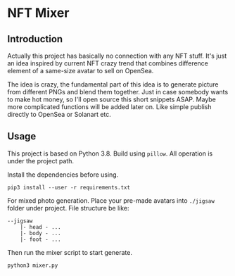 # NFT Mixer

## Introduction
Actually this project has basically no connection with any NFT stuff. It's just an idea inspired by current NFT crazy 
trend that combines difference element of a same-size avatar to sell on OpenSea.

The idea is crazy, the fundamental part of this idea is to generate picture from different PNGs and blend them together.
Just in case somebody wants to make hot money, so I'll open source this short snippets ASAP. Maybe more complicated
functions will be added later on. Like simple publish directly to OpenSea or Solanart etc.



## Usage

This project is based on Python 3.8. Build using `pillow`. All operation is under the project path.

Install the dependencies before using.
```shell
pip3 install --user -r requirements.txt
```

For mixed photo generation. Place your pre-made avatars into `./jigsaw` folder under project. File structure be like: 
```
--jigsaw
    |- head - ...
    |- body - ...
    |- foot - ...
```
Then run the mixer script to start generate.

```shell
python3 mixer.py
```
